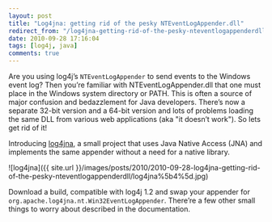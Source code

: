 ```yaml
---
layout: post
title: "Log4jna: getting rid of the pesky NTEventLogAppender.dll"
redirect_from: "/log4jna-getting-rid-of-the-pesky-nteventlogappenderdll"
date: 2010-09-28 17:16:04
tags: [log4j, java]
comments: true
---
```

Are you using log4j’s `NTEventLogAppender` to send events to the Windows event log? Then you’re familiar with NTEventLogAppender.dll that one must place in the Windows system directory or PATH. This is often a source of major confusion and bedazzlement for Java developers. There’s now a separate 32-bit version and a 64-bit version and lots of problems loading the same DLL from various web applications (aka "it doesn’t work"). So lets get rid of it!

Introducing [log4jna](http://github.com/dblock/log4jna/), a small project that uses Java Native Access (JNA) and implements the same appender without a need for a native library.

![log4jna]({{ site.url }}/images/posts/2010/2010-09-28-log4jna-getting-rid-of-the-pesky-nteventlogappenderdll/log4jna%5b4%5d.jpg)

Download a build, compatible with log4j 1.2 and swap your appender for `org.apache.log4jna.nt.Win32EventLogAppender`. There’re a few other small things to worry about described in the documentation.


